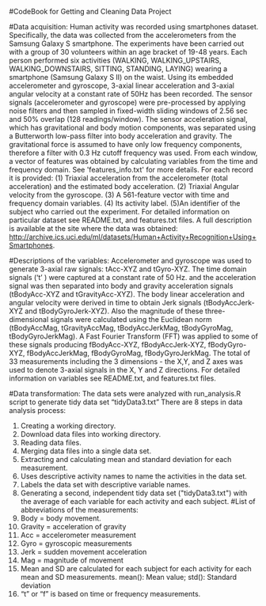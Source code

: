 #CodeBook for Getting and Cleaning Data Project

#Data acquisition: 
Human activity was recorded using smartphones dataset. Specifically, the data was collected from the accelerometers from the Samsung Galaxy S smartphone. The experiments have been carried out with a group of 30 volunteers within an age bracket of 19-48 years. Each person performed six activities (WALKING, WALKING_UPSTAIRS, WALKING_DOWNSTAIRS, SITTING, STANDING, LAYING) wearing a smartphone (Samsung Galaxy S II) on the waist. Using its embedded accelerometer and gyroscope, 3-axial linear acceleration and 3-axial angular velocity at a constant rate of 50Hz has been recorded. The sensor signals (accelerometer and gyroscope) were pre-processed by applying noise filters and then sampled in fixed-width sliding windows of 2.56 sec and 50% overlap (128 readings/window). The sensor acceleration signal, which has gravitational and body motion components, was separated using a Butterworth low-pass filter into body acceleration and gravity. The gravitational force is assumed to have only low frequency components, therefore a filter with 0.3 Hz cutoff frequency was used. From each window, a vector of features was obtained by calculating variables from the time and frequency domain. See 'features_info.txt' for more details. For each record it is provided: (1) Triaxial acceleration from the accelerometer (total acceleration) and the estimated body acceleration. (2) Triaxial Angular velocity from the gyroscope. (3) A 561-feature vector with time and frequency domain variables. (4) Its activity label. (5)An identifier of the subject who carried out the experiment. For detailed information on particular dataset see README.txt, and features.txt files. A full description is available at the site where the data was obtained: http://archive.ics.uci.edu/ml/datasets/Human+Activity+Recognition+Using+Smartphones.

#Descriptions of the variables:
Accelerometer and gyroscope was used to generate 3-axial raw signals: tAcc-XYZ and tGyro-XYZ. The time domain signals (‘t’ ) were captured at a constant rate of 50 Hz. and the acceleration signal was then separated into body and gravity acceleration signals (tBodyAcc-XYZ and tGravityAcc-XYZ). The body linear acceleration and angular velocity were derived in time to obtain Jerk signals (tBodyAccJerk-XYZ and tBodyGyroJerk-XYZ). Also the magnitude of these three-dimensional signals were calculated using the Euclidean norm (tBodyAccMag, tGravityAccMag, tBodyAccJerkMag, tBodyGyroMag, tBodyGyroJerkMag). A Fast Fourier Transform (FFT) was applied to some of these signals producing fBodyAcc-XYZ, fBodyAccJerk-XYZ, fBodyGyro-XYZ, fBodyAccJerkMag, fBodyGyroMag, fBodyGyroJerkMag. The total of 33 measurements including the 3 dimensions - the X,Y, and Z axes was used to denote 3-axial signals in the X, Y and Z directions. For detailed information on variables see README.txt, and features.txt files.

#Data transformation:
The data sets were analyzed with run_analysis.R script to generate tidy data set “tidyData3.txt”
There are 8 steps in data analysis process:
1.	Creating a working directory. 
2.	Download data files into working directory. 
3.	Reading data files.
4.	Merging data files into a single data set. 
5.	Extracting and calculating mean and standard deviation for each measurement. 
6.	Uses descriptive activity names to name the activities in the data set. 
7.	Labels the data set with descriptive variable names. 
8.	Generating a second, independent tidy data set ("tidyData3.txt") with the average of each variable for each activity and each subject.
#List of abbreviations of the measurements:
1.	Body = body movement.
2.	Gravity = acceleration of gravity
3.	Acc = accelerometer measurement
4.	Gyro = gyroscopic measurements
5.	Jerk = sudden movement acceleration
6.	Mag = magnitude of movement
7.	Mean and SD are calculated for each subject for each activity for each mean and SD measurements. mean(): Mean value; std(): Standard deviation
8.	“t” or “f” is based on time or frequency measurements.

